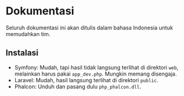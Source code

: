 # Dokumentasi

Seluruh dokumentasi ini akan ditulis dalam bahasa Indonesia untuk memudahkan tim.

## Instalasi

- Symfony: Mudah, tapi hasil tidak langsung terlihat di direktori `web`, melainkan harus pakai `app_dev.php`. Mungkin memang disengaja.
- Laravel: Mudah, hasil langsung terlihat di direktori `public`.
- Phalcon: Unduh dan pasang dulu `php_phalcon.dll`.